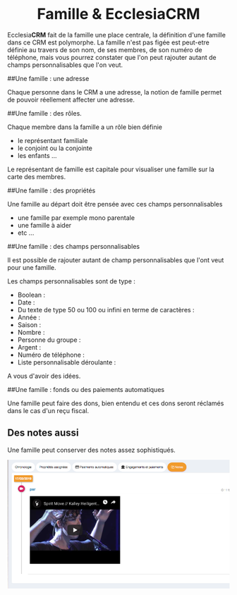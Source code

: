 
# <center><big>Famille & Ecclesia**CRM** </big></center>

Ecclesia**CRM** fait de la famille une place centrale, la définition d'une famille dans ce CRM est polymorphe. La famille n'est pas figée est peut-etre définie au travers de son nom, de ses membres, de son numéro de téléphone, mais vous pourrez constater que l'on peut rajouter autant de champs personnalisables que l'on veut.

##Une famille : une adresse

Chaque personne dans le CRM a une adresse, la notion de famille permet de pouvoir réellement affecter une adresse.

##Une famille : des rôles.

Chaque membre dans la famille a un rôle bien définie

- le représentant familiale
- le conjoint ou la conjointe
- les enfants ...

Le représentant de famille est capitale pour visualiser une famille sur la carte des membres.


##Une famille : des propriétés

Une famille au départ doit être pensée avec ces champs personnalisables
* une famille par exemple mono parentale
* une famille à aider
* etc ...


##Une famille : des champs personnalisables

Il est possible de rajouter autant de champ personnalisables que l'ont veut pour une famille.

Les champs personnalisables sont de type :

- Boolean : 
- Date    :
- Du texte de type 50 ou 100 ou infini en terme de caractères :
- Année   :
- Saison  :
- Nombre  :
- Personne du groupe : 
- Argent  :
- Numéro de téléphone :
- Liste personnalisable déroulante : 

A vous d'avoir des idées.

##Une famille : fonds ou des paiements automatiques

Une famille peut faire des dons, bien entendu et ces dons seront réclamés dans le cas d'un reçu fiscal.

## Des notes aussi

Une famille peut conserver des notes assez sophistiqués.

![Screenshot](../../../img/family/admin/familyView.png)
